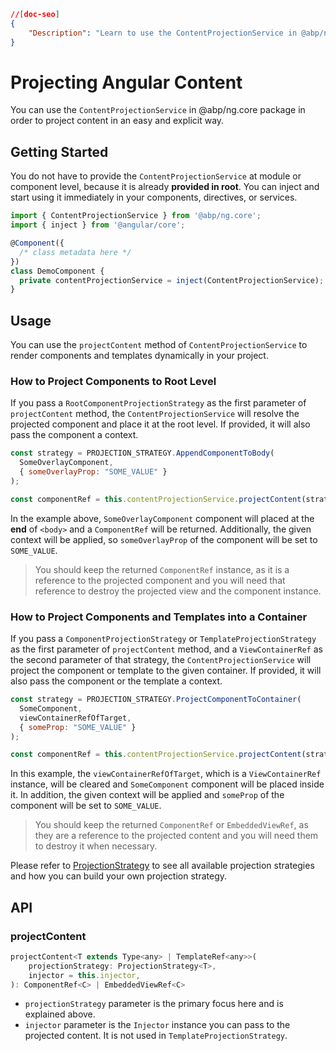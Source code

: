 ```json
//[doc-seo]
{
    "Description": "Learn to use the ContentProjectionService in @abp/ng.core for easy and dynamic content projection in Angular components."
}
```

# Projecting Angular Content

You can use the `ContentProjectionService` in @abp/ng.core package in order to project content in an easy and explicit way.

## Getting Started

You do not have to provide the `ContentProjectionService` at module or component level, because it is already **provided in root**. You can inject and start using it immediately in your components, directives, or services.

```js
import { ContentProjectionService } from '@abp/ng.core';
import { inject } from '@angular/core';

@Component({
  /* class metadata here */
})
class DemoComponent {
  private contentProjectionService = inject(ContentProjectionService);
}
```

## Usage

You can use the `projectContent` method of `ContentProjectionService` to render components and templates dynamically in your project.

### How to Project Components to Root Level

If you pass a `RootComponentProjectionStrategy` as the first parameter of `projectContent` method, the `ContentProjectionService` will resolve the projected component and place it at the root level. If provided, it will also pass the component a context.

```js
const strategy = PROJECTION_STRATEGY.AppendComponentToBody(
  SomeOverlayComponent,
  { someOverlayProp: "SOME_VALUE" }
);

const componentRef = this.contentProjectionService.projectContent(strategy);
```

In the example above, `SomeOverlayComponent` component will placed at the **end** of `<body>` and a `ComponentRef` will be returned. Additionally, the given context will be applied, so `someOverlayProp` of the component will be set to `SOME_VALUE`.

> You should keep the returned `ComponentRef` instance, as it is a reference to the projected component and you will need that reference to destroy the projected view and the component instance.

### How to Project Components and Templates into a Container

If you pass a `ComponentProjectionStrategy` or `TemplateProjectionStrategy` as the first parameter of `projectContent` method, and a `ViewContainerRef` as the second parameter of that strategy, the `ContentProjectionService` will project the component or template to the given container. If provided, it will also pass the component or the template a context.

```js
const strategy = PROJECTION_STRATEGY.ProjectComponentToContainer(
  SomeComponent,
  viewContainerRefOfTarget,
  { someProp: "SOME_VALUE" }
);

const componentRef = this.contentProjectionService.projectContent(strategy);
```

In this example, the `viewContainerRefOfTarget`, which is a `ViewContainerRef` instance, will be cleared and `SomeComponent` component will be placed inside it. In addition, the given context will be applied and `someProp` of the component will be set to `SOME_VALUE`.

> You should keep the returned `ComponentRef` or `EmbeddedViewRef`, as they are a reference to the projected content and you will need them to destroy it when necessary.

Please refer to [ProjectionStrategy](./projection-strategy.md) to see all available projection strategies and how you can build your own projection strategy.

## API

### projectContent

```js
projectContent<T extends Type<any> | TemplateRef<any>>(
    projectionStrategy: ProjectionStrategy<T>,
    injector = this.injector,
): ComponentRef<C> | EmbeddedViewRef<C>
```

- `projectionStrategy` parameter is the primary focus here and is explained above.
- `injector` parameter is the `Injector` instance you can pass to the projected content. It is not used in `TemplateProjectionStrategy`.
